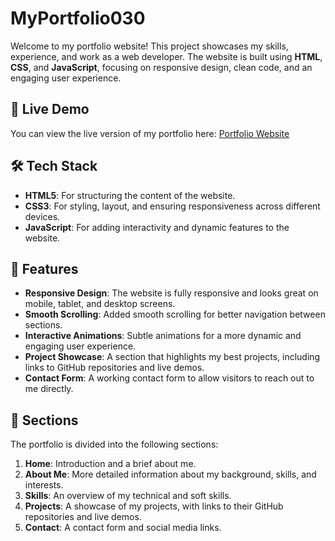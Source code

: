 # MyPortfolio030

Welcome to my portfolio website! This project showcases my skills, experience, and work as a web developer. The website is built using **HTML**, **CSS**, and **JavaScript**, focusing on responsive design, clean code, and an engaging user experience.

## 🚀 Live Demo

You can view the live version of my portfolio here: [Portfolio Website](https://darshan0244.github.io/MyPortfolio030/)

## 🛠 Tech Stack

- **HTML5**: For structuring the content of the website.
- **CSS3**: For styling, layout, and ensuring responsiveness across different devices.
- **JavaScript**: For adding interactivity and dynamic features to the website.



## 🌟 Features

- **Responsive Design**: The website is fully responsive and looks great on mobile, tablet, and desktop screens.
- **Smooth Scrolling**: Added smooth scrolling for better navigation between sections.
- **Interactive Animations**: Subtle animations for a more dynamic and engaging user experience.
- **Project Showcase**: A section that highlights my best projects, including links to GitHub repositories and live demos.
- **Contact Form**: A working contact form to allow visitors to reach out to me directly.

## 🎨 Sections

The portfolio is divided into the following sections:

1. **Home**: Introduction and a brief about me.
2. **About Me**: More detailed information about my background, skills, and interests.
3. **Skills**: An overview of my technical and soft skills.
4. **Projects**: A showcase of my projects, with links to their GitHub repositories and live demos.
5. **Contact**: A contact form and social media links.
